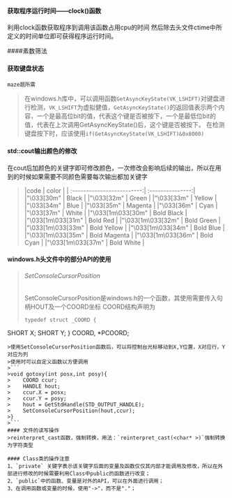 #### 获取程序运行时间——clock()函数
利用clock函数获取程序到调用该函数占用cpu的时间
然后除去头文件ctime中所定义的时间单位即可获得程序运行时间。

####素数筛法

#### 获取键盘状态
`maze题所需`
>在windows.h库中，可以调用函数`GetAsyncKeyState(VK_LSHIFT)`对键盘进行检测，`VK_LSHIFT`为虚拟健值，`GetAsyncKeyState()`的返回值表示两个内容，一个是最高位bit的值，代表这个键是否被按下，一个是最低位bit的值，代表在上次调用GetAsyncKeyState()后，这个键是否被按下。
>在检测键盘按下时，应该使用`if(GetAsyncKeyState(VK_LSHIFT)&0x8000)`

#### std::cout输出颜色的修改
在cout后加颜色的关键字即可修改颜色，一次修改会影响后续的输出，所以在用到的时候如果需要不同颜色需要每次输出都加关键字
>|code                              |  color            |
  | :-------------------------:| :---------------:|
  |"\033[30m"                   |  Black   |
  |"\033[32m"                   |  Green |
  |"\033[33m"                   | Yellow |
  |"\033[34m"                   |  Blue |
  |"\033[35m"                   |  Magenta |
  |"\033[36m"                   |  Cyan |
  |"\033[37m"                   |  White |
  |"\033[1m\033[30m"     |  Bold Black |
  |"\033[1m\033[31m"     | Bold Red |
  |"\033[1m\033[32m"     | Bold Green |
  |"\033[1m\033[33m"     |  Bold Yellow |
  |"\033[1m\033[34m"     | Bold Blue |
  |"\033[1m\033[35m"     | Bold Magenta |
  |"\033[1m\033[36m"     |  Bold Cyan |
  |"\033[1m\033[37m"     |  Bold White |

#### windows.h头文件中的部分API的使用
>###### SetConsoleCursorPosition
>SetConsoleCursorPosition是windows.h的一个函数，其使用需要传入句柄HOUT及一个COORD坐标
>COORD结构声明为
>```
>typedef struct _COORD {
  SHORT X;
  SHORT Y;
} COORD, *PCOORD;
```
>使用SetConsoleCursorPosition函数后，可以将控制台光标移动到X,Y位置，X对应行，Y对应为列
>使用时可以自定义函数以方便调用
>```
>void gotoxy(int posx,int posy){
>    COORD ccur;
>    HANDLE hout;
>    ccur.X = posx;
>    ccur.Y = posy;
>    hout = GetStdHandle(STD_OUTPUT_HANDLE);
>    SetConsoleCursorPosition(hout,ccur);
>}
>```
#### 文件的读写操作
>reinterpret_cast函数，强制转换，用法：`reinterpret_cast(<char* >)`强制转换为字符类型

#### Class类的操作注意
1、`private` 关键字表示该关键字后面的变量及函数仅仅其内部才能调用及修改，所以在外部进行修改的时候需要利用Class中public的函数进行改变；
2、`public`中的函数、变量是对外的API，可以在外面进行调用；
3、在调用函数或变量的时候，使用"->"，而不是"."；